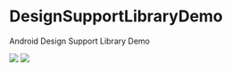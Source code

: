 # DesignSupportLibraryDemo
Android Design Support Library Demo

![](https://github.com/xuyisheng/DesignSupportLibraryDemo/blob/master/gif/6%E6%9C%88%2004%2C%202015%2022:57.gif)
![](https://github.com/xuyisheng/DesignSupportLibraryDemo/blob/master/gif/6%E6%9C%88%2004%2C%202015%2022:58.gif)
